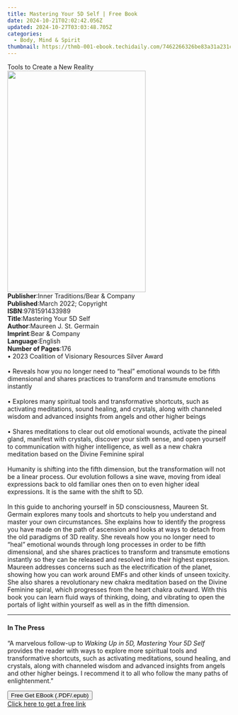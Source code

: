 ```yaml
---
title: Mastering Your 5D Self | Free Book
date: 2024-10-21T02:02:42.056Z
updated: 2024-10-27T03:03:48.705Z
categories:
  - Body, Mind & Spirit
thumbnail: https://thmb-001-ebook.techidaily.com/7462266326be83a31a231c69d686789bea48a4e4f29a8080a0684e8788c6baaf.jpg
---
```

<main id="book-container">
  <div class="flex flex-col">
    <div class="book-brief flex-1 py-6 px-4 sm:p-6 md:py-10 md:px-8">
      <!-- brief-->
      <div class="book-brief-main">Tools to Create a New Reality</div>
    </div>
    <div
      class="book-meta-info flex-1 grid gap-4 col-start-1 col-end-3 row-start-1 sm:mb-6 sm:grid-cols-4 lg:gap-6 lg:col-start-2 lg:row-end-6 lg:row-span-6 lg:mb-0"
    >
      <div
        class="book-meta-info-left place-content-center mt-4 p-4 text-sm leading-6 col-start-2 col-span-2 dark:text-slate-400"
      >
        <img
          class="w-full h-500 object-cover rounded-lg sm:h-255 sm:col-span-2 lg:col-span-full"
          src="https://img-001-ebook.techidaily.com/e4675fd7591f15aa01bcba1571c956fbe6a092fdb1be588f4a1c66c87bbc972e.jpg"
          alt=""
          width="312"
          height="500"
        />
      </div>
      <div
        class="book-meta-info-right mt-2 col-start-1 row-start-2 col-span-3 self-center"
      >
        <!-- meta data  -->
        <div class="flex flex-col px-4 md:px-8">
          <div class="flex-1">
            <strong>Publisher</strong>:<span class="px-2"
              >Inner Traditions/Bear &amp; Company</span
            >
          </div>
          <div class="flex-1">
            <strong>Published</strong>:<span class="px-2"
              >March 2022; Copyright</span
            >
          </div>
          <div class="flex-1">
            <strong>ISBN</strong>:<span class="px-2">9781591433989</span>
          </div>
          <div class="flex-1">
            <strong>Title</strong>:<span class="px-2"
              >Mastering Your 5D Self</span
            >
          </div>
          <div class="flex-1">
            <strong>Author</strong>:<span class="px-2"
              >Maureen J. St. Germain</span
            >
          </div>
          <div class="flex-1">
            <strong>Imprint</strong>:<span class="px-2"
              >Bear &amp; Company</span
            >
          </div>
          <div class="flex-1">
            <strong>Language</strong>:<span class="px-2">English</span>
          </div>
          <div class="flex-1">
            <strong>Number of Pages</strong>:<span class="px-2">176</span>
          </div>
        </div>
      </div>
    </div>
    <div class="book-description flex-1 py-6 px-4 sm:p-6 md:py-10 md:px-8">
      <div class="book-description-main">
        <div accordion-content="" id="description">
          • 2023 Coalition of Visionary Resources Silver Award<br /><br />•
          Reveals how you no longer need to “heal” emotional wounds to be fifth
          dimensional and shares practices to transform and transmute emotions
          instantly <br /><br />• Explores many spiritual tools and
          transformative shortcuts, such as activating meditations, sound
          healing, and crystals, along with channeled wisdom and advanced
          insights from angels and other higher beings <br /><br />• Shares
          meditations to clear out old emotional wounds, activate the pineal
          gland, manifest with crystals, discover your sixth sense, and open
          yourself to communication with higher intelligence, as well as a new
          chakra meditation based on the Divine Feminine spiral
          <br /><br />Humanity is shifting into the fifth dimension, but the
          transformation will not be a linear process. Our evolution follows a
          sine wave, moving from ideal expressions back to old familiar ones
          then on to even higher ideal expressions. It is the same with the
          shift to 5D.<br /><br />In this guide to anchoring yourself in 5D
          consciousness, Maureen St. Germain explores many tools and shortcuts
          to help you understand and master your own circumstances. She explains
          how to identify the progress you have made on the path of ascension
          and looks at ways to detach from the old paradigms of 3D reality. She
          reveals how you no longer need to “heal” emotional wounds through long
          processes in order to be fifth dimensional, and she shares practices
          to transform and transmute emotions instantly so they can be released
          and resolved into their highest expression. Maureen addresses concerns
          such as the electrification of the planet, showing how you can work
          around EMFs and other kinds of unseen toxicity. She also shares a
          revolutionary new chakra meditation based on the Divine Feminine
          spiral, which progresses from the heart chakra outward. With this book
          you can learn fluid ways of thinking, doing, and vibrating to open the
          portals of light within yourself as well as in the fifth dimension.
        </div>
        <div class="accordion-fader"></div>
      </div>
    </div>
    <div class="book-excerpts flex-1 py-6 px-4 sm:p-6 md:py-10 md:px-8">
      <!-- excerpts-->
      <div class="book-excerpts-main">
        <hr />
        <h4 class="placeholder placeholder-heading">
          <span>In The Press</span>
        </h4>
        <p>
          “A marvelous follow-up to <i>Waking Up in 5D,</i>
          <i>Mastering Your 5D Self</i> provides the reader with ways to explore
          more spiritual tools and transformative shortcuts, such as activating
          meditations, sound healing, and crystals, along with channeled wisdom
          and advanced insights from angels and other higher beings. I recommend
          it to all who follow the many paths of enlightenment.”
        </p>
      </div>
    </div>
    <div
      class="book-about-author flex-1 py-6 px-4 sm:p-6 md:py-10 md:px-8"
    ></div>
    <div class="book-free-get flex-1 py-6 px-4 sm:p-6 md:py-10 md:px-8">
      <button
        id="btn-free-get"
        class="bg-blue-500 hover:bg-blue-700 text-white font-bold py-2 px-4 rounded"
      >
        Free Get EBook (.PDF/.epub)
      </button>
      <div id="countdown-display" class="px-2 text-lg mt-2"></div>
      <a
        id="free-link"
        class="hidden bg-blue-500 hover:bg-blue-700 text-white font-bold py-2 px-4 rounded"
        href="https://www.ebooks.com/en-us/book/210355815/mastering-your-5d-self/maureen-j-st-germain/"
        target="_blank"
        >Click here to get a free link</a
      >
    </div>
    <script>
      let countdownTime = 0;
      let countdownInterval = null;
      document
        .getElementById('btn-free-get')
        .addEventListener('click', startCountdown);
      function startCountdown() {
        countdownTime = new Date().getTime() + 60000 * 3;
        countdownInterval = setInterval(updateCountdown, 1000);
        document.getElementById('btn-free-get').disabled = true;
        document
          .getElementById('btn-free-get')
          .classList.add('bg-gray-500', 'cursor-not-allowed');
      }
      function updateCountdown() {
        let currentTime = new Date().getTime();
        let timeLeft = countdownTime - currentTime;
        let secondsLeft = Math.floor(timeLeft / 1000);
        document.getElementById('countdown-display').innerHTML =
          `Remaining time: ${secondsLeft} seconds.`;
        if (secondsLeft <= 0) {
          clearInterval(countdownInterval);
          document.getElementById('btn-free-get').classList.add('hidden');
          document.getElementById('free-link').classList.remove('hidden');
          document.getElementById('countdown-display').innerHTML = '';
        }
      }
    </script>
  </div>
</main>

<ins class="adsbygoogle"
      style="display:block"
      data-ad-client="ca-pub-7571918770474297"
      data-ad-slot="8358498916"
      data-ad-format="auto"
      data-full-width-responsive="true"></ins>
    
